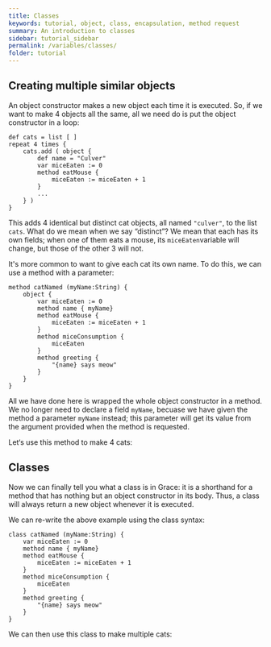 ```yaml
---
title: Classes
keywords: tutorial, object, class, encapsulation, method request
summary: An introduction to classes
sidebar: tutorial_sidebar
permalink: /variables/classes/
folder: tutorial
---
```

## Creating multiple similar objects

An object constructor makes a new object each time it is executed. 
So, if we want to make 4 objects all the same, all we need do is put the
object constructor in a loop:

```
def cats = list [ ]
repeat 4 times {
    cats.add ( object {
        def name = "Culver"
        var miceEaten := 0
        method eatMouse {
            miceEaten := miceEaten + 1
        }
        ...
    } )
}
```
This adds 4 identical but distinct cat objects, all named `"culver"`, to the list `cats`.
What do we mean when we say “distinct”?  We mean that each has its own fields;
when one of them eats a mouse, its 
`miceEaten`variable will change, but those of the other 3 will not.

It's more common to want to give each cat its own name.  To do this, we can use a 
method with a parameter:

```
method catNamed (myName:String) {
    object {
        var miceEaten := 0
        method name { myName} 
        method eatMouse {
            miceEaten := miceEaten + 1
        }
        method miceConsumption {
            miceEaten
        }
        method greeting {
            "{name} says meow"
        }
    }
}
```
All we have done here is wrapped the whole object constructor in a method.
We no longer need to declare a field `myName`, becuase we have given the method a
parameter `myName` instead; this parameter will get its value from the argument 
provided when the method is requested.

Let‘s use this method to make 4 cats:

<object id="example-1" data="{{site.editor}}?object+method" width="100%" height="550px"> </object>
  
## Classes

Now we can finally tell you what a class is in Grace: it is a shorthand for
a method that has nothing but an object constructor in its body.  Thus, a 
class will always return a new object whenever it is executed.

We can re-write the above example using the class syntax:

```
class catNamed (myName:String) {
    var miceEaten := 0
    method name { myName} 
    method eatMouse {
        miceEaten := miceEaten + 1
    }
    method miceConsumption {
        miceEaten
    }
    method greeting {
        "{name} says meow"
    }
}
```
We can then use this class to make multiple cats:
<object id="example-1" data="{{site.editor}}?class+method" width="100%" height="550px"> </object>



